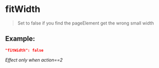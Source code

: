 # fitWidth
>Set to false if you find the pageElement get the wrong small width

Example:
--
```JSON
"fitWidth": false
```

*Effect only when action==2*